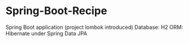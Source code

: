 # Spring-Boot-Recipe
Spring Boot application (project lombok introduced)
Database: H2
ORM: Hibernate under Spring Data JPA
